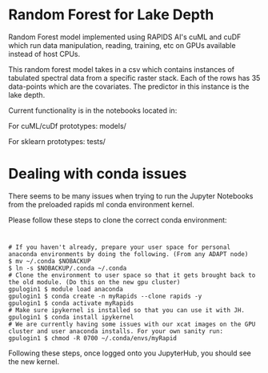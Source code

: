 # Random Forest for Lake Depth

Random Forest model implemented using RAPIDS AI's cuML and cuDF which run data manipulation, reading, training, etc on GPUs available instead of host CPUs. 

This random forest model takes in a csv which contains instances of tabulated spectral data from a specific raster stack. Each of the rows has 35 data-points which are the covariates. The predictor in this instance is the lake depth.

Current functionality is in the notebooks located in:

For cuML/cuDf prototypes: models/

For sklearn prototypes: tests/

# Dealing with conda issues

There seems to be many issues when trying to run the Jupyter Notebooks from the preloaded rapids ml conda environment kernel. 

Please follow these steps to clone the correct conda environment:

#

```
# If you haven't already, prepare your user space for personal anaconda environments by doing the following. (From any ADAPT node)
$ mv ~/.conda $NOBACKUP
$ ln -s $NOBACKUP/.conda ~/.conda
# Clone the environment to user space so that it gets brought back to the old module. (Do this on the new gpu cluster)
gpulogin1 $ module load anaconda
gpulogin1 $ conda create -n myRapids --clone rapids -y
gpulogin1 $ conda activate myRapids
# Make sure ipykernel is installed so that you can use it with JH.
gpulogin1 $ conda install ipykernel
# We are currently having some issues with our xcat images on the GPU cluster and user anaconda installs. For your own sanity run:
gpulogin1 $ chmod -R 0700 ~/.conda/envs/myRapid
```
Following these steps, once logged onto you JupyterHub, you should see the new kernel.
